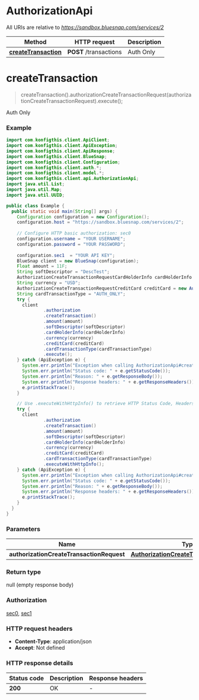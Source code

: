# AuthorizationApi

All URIs are relative to *https://sandbox.bluesnap.com/services/2*

| Method | HTTP request | Description |
|------------- | ------------- | -------------|
| [**createTransaction**](AuthorizationApi.md#createTransaction) | **POST** /transactions | Auth Only |


<a name="createTransaction"></a>
# **createTransaction**
> createTransaction().authorizationCreateTransactionRequest(authorizationCreateTransactionRequest).execute();

Auth Only



### Example
```java
import com.konfigthis.client.ApiClient;
import com.konfigthis.client.ApiException;
import com.konfigthis.client.ApiResponse;
import com.konfigthis.client.BlueSnap;
import com.konfigthis.client.Configuration;
import com.konfigthis.client.auth.*;
import com.konfigthis.client.model.*;
import com.konfigthis.client.api.AuthorizationApi;
import java.util.List;
import java.util.Map;
import java.util.UUID;

public class Example {
  public static void main(String[] args) {
    Configuration configuration = new Configuration();
    configuration.host = "https://sandbox.bluesnap.com/services/2";
    
    // Configure HTTP basic authorization: sec0
    configuration.username = "YOUR USERNAME";
    configuration.password = "YOUR PASSWORD";
    
    configuration.sec1  = "YOUR API KEY";
    BlueSnap client = new BlueSnap(configuration);
    Float amount = 11F;
    String softDescriptor = "DescTest";
    AuthorizationCreateTransactionRequestCardHolderInfo cardHolderInfo = new AuthorizationCreateTransactionRequestCardHolderInfo();
    String currency = "USD";
    AuthorizationCreateTransactionRequestCreditCard creditCard = new AuthorizationCreateTransactionRequestCreditCard();
    String cardTransactionType = "AUTH_ONLY";
    try {
      client
              .authorization
              .createTransaction()
              .amount(amount)
              .softDescriptor(softDescriptor)
              .cardHolderInfo(cardHolderInfo)
              .currency(currency)
              .creditCard(creditCard)
              .cardTransactionType(cardTransactionType)
              .execute();
    } catch (ApiException e) {
      System.err.println("Exception when calling AuthorizationApi#createTransaction");
      System.err.println("Status code: " + e.getStatusCode());
      System.err.println("Reason: " + e.getResponseBody());
      System.err.println("Response headers: " + e.getResponseHeaders());
      e.printStackTrace();
    }

    // Use .executeWithHttpInfo() to retrieve HTTP Status Code, Headers and Request
    try {
      client
              .authorization
              .createTransaction()
              .amount(amount)
              .softDescriptor(softDescriptor)
              .cardHolderInfo(cardHolderInfo)
              .currency(currency)
              .creditCard(creditCard)
              .cardTransactionType(cardTransactionType)
              .executeWithHttpInfo();
    } catch (ApiException e) {
      System.err.println("Exception when calling AuthorizationApi#createTransaction");
      System.err.println("Status code: " + e.getStatusCode());
      System.err.println("Reason: " + e.getResponseBody());
      System.err.println("Response headers: " + e.getResponseHeaders());
      e.printStackTrace();
    }
  }
}

```

### Parameters

| Name | Type | Description  | Notes |
|------------- | ------------- | ------------- | -------------|
| **authorizationCreateTransactionRequest** | [**AuthorizationCreateTransactionRequest**](AuthorizationCreateTransactionRequest.md)|  | [optional] |

### Return type

null (empty response body)

### Authorization

[sec0](../README.md#sec0), [sec1](../README.md#sec1)

### HTTP request headers

 - **Content-Type**: application/json
 - **Accept**: Not defined

### HTTP response details
| Status code | Description | Response headers |
|-------------|-------------|------------------|
| **200** | OK |  -  |


